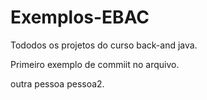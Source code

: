 # Exemplos-EBAC
Tododos os projetos do curso back-and java.

Primeiro exemplo de commiit no arquivo.

outra pessoa
pessoa2.